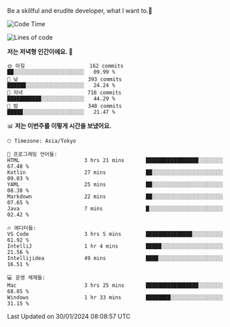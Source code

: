 Be a skillful and erudite developer, what I want to.👶

<!--START_SECTION:waka-->
![Code Time](http://img.shields.io/badge/Code%20Time-425%20hrs%2057%20mins-blue)

![Lines of code](https://img.shields.io/badge/%EC%A0%80%EB%8A%94%20%EC%97%AC%ED%83%9C%EA%B9%8C%EC%A7%80%20-756.1%20thousand%20%EC%A4%84%EC%9D%98%20%EC%BD%94%EB%93%9C%EB%A5%BC%20%EC%9E%91%EC%84%B1%ED%96%88%EC%96%B4%EC%9A%94.-blue)

**저는 저녁형 인간이에요. 🦉** 

```text
🌞 아침                     162 commits         ██░░░░░░░░░░░░░░░░░░░░░░░   09.99 % 
🌆 낮　                     393 commits         ██████░░░░░░░░░░░░░░░░░░░   24.24 % 
🌃 저녁                     718 commits         ███████████░░░░░░░░░░░░░░   44.29 % 
🌙 밤　                     348 commits         █████░░░░░░░░░░░░░░░░░░░░   21.47 % 
```


📊 **저는 이번주를 이렇게 시간을 보냈어요.** 

```text
🕑︎ Timezone: Asia/Tokyo

💬 프로그래밍 언어들: 
HTML                     3 hrs 21 mins       █████████████████░░░░░░░░   67.48 % 
Kotlin                   27 mins             ██░░░░░░░░░░░░░░░░░░░░░░░   09.03 % 
YAML                     25 mins             ██░░░░░░░░░░░░░░░░░░░░░░░   08.38 % 
Markdown                 22 mins             ██░░░░░░░░░░░░░░░░░░░░░░░   07.65 % 
Java                     7 mins              █░░░░░░░░░░░░░░░░░░░░░░░░   02.42 % 

🔥 에디터들: 
VS Code                  3 hrs 5 mins        ███████████████░░░░░░░░░░   61.92 % 
IntelliJ                 1 hr 4 mins         █████░░░░░░░░░░░░░░░░░░░░   21.56 % 
Intellijidea             49 mins             ████░░░░░░░░░░░░░░░░░░░░░   16.51 % 

💻 운영 체제들: 
Mac                      3 hrs 25 mins       █████████████████░░░░░░░░   68.85 % 
Windows                  1 hr 33 mins        ████████░░░░░░░░░░░░░░░░░   31.15 % 
```


 Last Updated on 30/01/2024 08:08:57 UTC
<!--END_SECTION:waka-->
